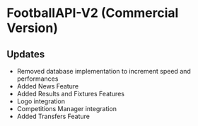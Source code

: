 # FootballAPI-V2 (Commercial Version)
## Updates
* Removed database implementation to increment speed and performances
* Added News Feature
* Added Results and Fixtures Features
* Logo integration
* Competitions Manager integration
* Added Transfers Feature
